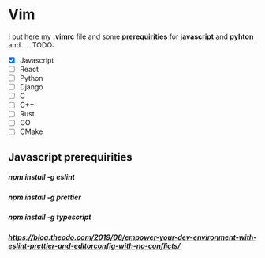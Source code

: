 # Vim
I put here my **.vimrc** file and some **prerequirities** for **javascript** and **pyhton** and ....
TODO:
 - [x] Javascript
 - [ ] React
 - [ ] Python
 - [ ] Django 
 - [ ] C 
 - [ ] C++
 - [ ] Rust
 - [ ] GO
 - [ ] CMake

## Javascript prerequirities

##### npm install -g eslint
##### npm install -g prettier
##### npm install -g typescript
##### https://blog.theodo.com/2019/08/empower-your-dev-environment-with-eslint-prettier-and-editorconfig-with-no-conflicts/
